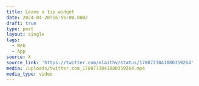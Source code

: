 ```yaml
---
title: Leave a tip widget
date: 2024-04-20T16:56:00.000Z
draft: true
type: post
layout: single
tags:
  - Web
  - App
source: X
source_link: 'https://twitter.com/mlaithv/status/1780773841880359264'
media: /uploads/twitter.com_1780773841880359264.mp4
media_type: video
---
```


